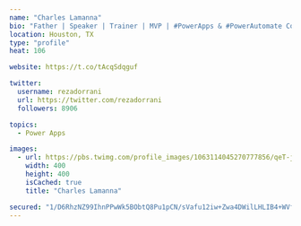 ```yaml
---
name: "Charles Lamanna"
bio: "Father | Speaker | Trainer | MVP | #PowerApps & #PowerAutomate Community Super User | YouTuber Right-pointing triangle http://youtube.com/c/rezadorrani | Learn - Share - Clockwise rightwards and leftwards open circle arrows"
location: Houston, TX
type: "profile"
heat: 106

website: https://t.co/tAcqSdqguf

twitter:
  username: rezadorrani
  url: https://twitter.com/rezadorrani
  followers: 8906

topics:
  - Power Apps

images:
  - url: https://pbs.twimg.com/profile_images/1063114045270777856/qeT-jpWr_400x400.jpg
    width: 400
    height: 400
    isCached: true
    title: "Charles Lamanna"

secured: "1/D6RhzNZ99IhnPPwWk5BObtQ8Pu1pCN/sVafu12iw+Zwa4DWilLHLIB4+WVfNUj2GKCIfEN6aNz3ngLZftwG5RpSRv+Xuctc0k6NtqX97LVt5U/LItauJGXh3kP4TfGqCJkvTx9O6nIy2Pnmu23ySyg14uG2+o/JE4GEuWkXX0+abkAfwpEJda+ciuibCgujpNKTV9nwjRES3wbhfVLXLIJRR9sbuspLFLAydR8uj6YTdhgIWAxq2HMma+V6wFPzzvNKKuzq2YeRmNOZdyoTnibZrk8SZDM5Uj82S0lzPOzfu22a6Kw3C8qXFbuxO5eGOA7j+7kv9TG7YRa2DKs7LNP5/f8VlU9Wgm5L2YJlbsORB2RG7GuYp6PqvVEDNxgozUm36XbhSMMUM0dJse2DQ==;18DitdLn0KtDkGGvmQg6JQ=="
---
```


